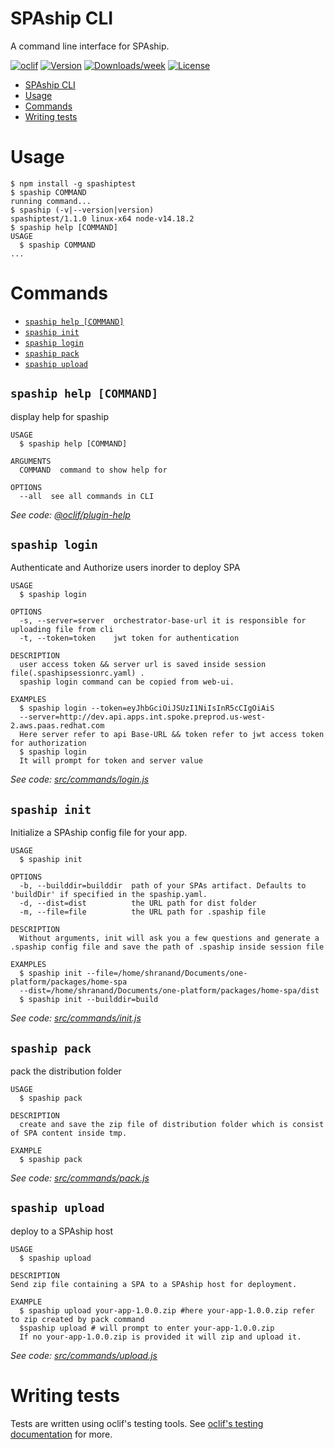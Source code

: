 # SPAship CLI

A command line interface for SPAship.

[![oclif](https://img.shields.io/badge/cli-oclif-brightgreen.svg)](https://oclif.io)
[![Version](https://img.shields.io/npm/v/@spaship/cli.svg)](https://npmjs.org/package/@spaship/cli)
[![Downloads/week](https://img.shields.io/npm/dw/@spaship/cli.svg)](https://npmjs.org/package/@spaship/cli)
[![License](https://img.shields.io/npm/l/@spaship/cli.svg)](https://github.com/spaship/cli/blob/master/package.json)

<!-- toc -->

- [SPAship CLI](#spaship-cli)
- [Usage](#usage)
- [Commands](#commands)
- [Writing tests](#writing-tests)
<!-- tocstop -->

# Usage

<!-- usage -->

```sh-session
$ npm install -g spashiptest
$ spaship COMMAND
running command...
$ spaship (-v|--version|version)
spashiptest/1.1.0 linux-x64 node-v14.18.2
$ spaship help [COMMAND]
USAGE
  $ spaship COMMAND
...
```

<!-- usagestop -->

# Commands

<!-- commands -->
<!-- * [`spaship deploy [ARCHIVE]`](#spaship-deploy-archive) -->

- [`spaship help [COMMAND]`](#spaship-help-command)
- [`spaship init`](#spaship-init)
- [`spaship login`](#spaship-login)
- [`spaship pack`](#spaship-pack)
- [`spaship upload`](#spaship-upload)

<!-- ## `spaship deploy [ARCHIVE]`

deploy to a SPAship host

```
USAGE
  $ spaship deploy [ARCHIVE]

ARGUMENTS
  ARCHIVE  An archive (zip, tarball, or bzip2) file containing SPA static assets and a spaship.yaml file. You can omit
           this if you specify the build artifact path as `buildDir` in the spaship.yaml file.

OPTIONS
  -b, --builddir=builddir  path of your SPAs artifact. Defaults to 'buildDir' if specified in the spaship.yaml.

  -e, --env=env            [default: default] either the name of a SPAship environment as defined in your .spashiprc.yml
                           file, or a URL to a SPAship environment

  -p, --path=path          a custom URL path for your app under the SPAship domain. Defaults to the 'path' in your
                           spaship.yaml. ex: /my/app

  -r, --ref=ref            [default: undefined] a version tag, commit hash, or branch to identify this release

  --apikey=apikey          a SPAship API key

DESCRIPTION
  Send an archive containing a SPA to a SPAship host for deployment.  Supports .tar.gz/.tgz, .zip, and .tar.bz2.

EXAMPLES
  $ npm pack && spaship deploy your-app-1.0.0.tgz # deploying an archive created with npm pack
  $ spaship deploy # deploying a buildDir directory
```

_See code: [src/commands/deploy.js](https://github.com/shruticode81/spaship/blob/v1.1.0/src/commands/deploy.js)_ -->

## `spaship help [COMMAND]`

display help for spaship

```
USAGE
  $ spaship help [COMMAND]

ARGUMENTS
  COMMAND  command to show help for

OPTIONS
  --all  see all commands in CLI
```

_See code: [@oclif/plugin-help](https://github.com/oclif/plugin-help/blob/v3.3.1/src/commands/help.ts)_

## `spaship login`

Authenticate and Authorize users inorder to deploy SPA

```
USAGE
  $ spaship login

OPTIONS
  -s, --server=server  orchestrator-base-url it is responsible for uploading file from cli
  -t, --token=token    jwt token for authentication

DESCRIPTION
  user access token && server url is saved inside session file(.spashipsessionrc.yaml) .
  spaship login command can be copied from web-ui.

EXAMPLES
  $ spaship login --token=eyJhbGciOiJSUzI1NiIsInR5cCIgOiAiS
  --server=http://dev.api.apps.int.spoke.preprod.us-west-2.aws.paas.redhat.com
  Here server refer to api Base-URL && token refer to jwt access token for authorization
  $ spaship login
  It will prompt for token and server value
```

_See code: [src/commands/login.js](https://github.com/shruticode81/spaship/blob/v1.1.0/src/commands/login.js)_

## `spaship init`

Initialize a SPAship config file for your app.

```
USAGE
  $ spaship init

OPTIONS
  -b, --builddir=builddir  path of your SPAs artifact. Defaults to 'buildDir' if specified in the spaship.yaml.
  -d, --dist=dist          the URL path for dist folder
  -m, --file=file          the URL path for .spaship file

DESCRIPTION
  Without arguments, init will ask you a few questions and generate a .spaship config file and save the path of .spaship inside session file

EXAMPLES
  $ spaship init --file=/home/shranand/Documents/one-platform/packages/home-spa
  --dist=/home/shranand/Documents/one-platform/packages/home-spa/dist
  $ spaship init --builddir=build
```

_See code: [src/commands/init.js](https://github.com/shruticode81/spaship/blob/v1.1.0/src/commands/init.js)_

## `spaship pack`

pack the distribution folder

```
USAGE
  $ spaship pack

DESCRIPTION
  create and save the zip file of distribution folder which is consist of SPA content inside tmp.

EXAMPLE
  $ spaship pack
```

_See code: [src/commands/pack.js](https://github.com/shruticode81/spaship/blob/v1.1.0/src/commands/pack.js)_

## `spaship upload`

deploy to a SPAship host

```
USAGE
  $ spaship upload

DESCRIPTION
Send zip file containing a SPA to a SPAship host for deployment.

EXAMPLE
  $ spaship upload your-app-1.0.0.zip #here your-app-1.0.0.zip refer to zip created by pack command
  $spaship upload # will prompt to enter your-app-1.0.0.zip
  If no your-app-1.0.0.zip is provided it will zip and upload it.
```

_See code: [src/commands/upload.js](https://github.com/shruticode81/spaship/blob/v1.1.0/src/commands/upload.js)_

<!-- commandsstop -->

<!-- # spashiprc & SPAship environments

_(As a rule of thumb, spaship.yaml files are consumed by the SPAship API, whereas spashiprc files are consumed by the CLI)_

spashiprc files provide an alternative to typing out `--apikey KEY` and `--env URL` every time you run `spaship` commands. You can use a spashiprc file to define an environment name (like `qa`) along with its URL and API key, after which you can run `spaship deploy --env qa`. The URL and API key will be read from your spashiprc file.

**Do not commit API keys to your project's version control**. If you do, _I'll know_. See [spashiprc layering](#spashiprc-layering) for how to avoid committing API keys.

spashiprc files are optional, but very convenient if you plan to do deployments from your dev environment. If your deployments are done by a CI/CD server, you probably don't need a spashiprc file and will be better off using `--env URL` and `--apikey KEY`.

## spashiprc layering

To separate environment URLs from API keys, you can "layer" two spashiprc files together. After the `spaship` command finds a spashiprc file, it continues searching parent directories for other spashiprc files. If any secondary spashiprc files are found, their values are merged together. If there are conflicting values, the values from the child directory (nearer to your project) will win.

This allows you to put a spashiprc file containing your SPAship URLs in your project's source control, and a secondary spashiprc file containing API keys in a parent directory, _not_ in your project's source control.

For an example, see [spashiprc-layering-example](#spashiprc-layering-example).

## spashiprc examples

### spashiprc with default environment

This spashiprc file defines a `default` environment which will be used whenever `--env` is not provided.

**.spashiprc.yml**

```yaml
envs:
  default:
    url: https://localhost:8008
    apikey: 57d5c061-9a02-40fc-a3e4-1eb3c9ae6a12
```

Now when you run `spaship` commands, the `--env` flag is optional. When it's omitted, the default environment will be used.

```sh
spaship deploy MyProject-1.0.0.tgz
```

### spashiprc layering example

**\$HOME/.spashiprc.yml**

```yaml
envs:
  qa:
    apikey: 57d5c061-9a02-40fc-a3e4-1eb3c9ae6a12
  prod:
    apikey: 70f19422-bf53-44b1-b664-f9b4636bea61
```

**\$HOME/projects/MyProject/.spashiprc.yml**

```yaml
envs:
  qa:
    url: https://qa.spaship.io
  prod:
    url: https://spaship.io
```

When you run `spaship` commands from within `$HOME/projects/MyProject`, _both_ of the above spashiprc files will be loaded and merged together, forming a complete definition of URL+API key for each environment.

Such as:

```sh
cd $HOME/projects/MyProject
spaship deploy --env prod MyProject-1.0.0.tgz
``` -->

# Writing tests

Tests are written using oclif's testing tools. See [oclif's testing documentation](https://oclif.io/docs/testing) for more.
